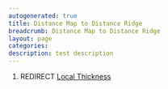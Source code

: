 ```yaml
---
autogenerated: true
title: Distance Map to Distance Ridge
breadcrumb: Distance Map to Distance Ridge
layout: page
categories: 
description: test description
---
```


1.  REDIRECT [Local Thickness](Local_Thickness )
